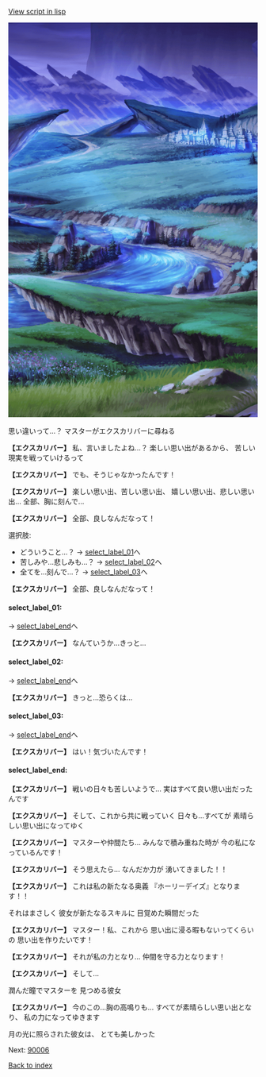 [View script in lisp](../scripts/10115203.txt)

![plain_night.png](../images/backgrounds/plain_night.png)

思い違いって…？
マスターがエクスカリバーに尋ねる

**【エクスカリバー】**
私、言いましたよね…？
楽しい思い出があるから、
苦しい現実を戦っていけるって

**【エクスカリバー】**
でも、そうじゃなかったんです！

**【エクスカリバー】**
楽しい思い出、苦しい思い出、
嬉しい思い出、悲しい思い出…
全部、胸に刻んで…

**【エクスカリバー】**
全部、良しなんだなって！

選択肢:
- どういうこと…？ → [select_label_01](#select_label_01)へ
- 苦しみや…悲しみも…？ → [select_label_02](#select_label_02)へ
- 全てを…刻んで…？ → [select_label_03](#select_label_03)へ


**【エクスカリバー】**
全部、良しなんだなって！

#### select_label_01:
 → [select_label_end](#select_label_end)へ

**【エクスカリバー】**
なんていうか…きっと…

#### select_label_02:
 → [select_label_end](#select_label_end)へ

**【エクスカリバー】**
きっと…恐らくは…

#### select_label_03:
 → [select_label_end](#select_label_end)へ

**【エクスカリバー】**
はい！気づいたんです！

#### select_label_end:

**【エクスカリバー】**
戦いの日々も苦しいようで…
実はすべて良い思い出だったんです

**【エクスカリバー】**
そして、これから共に戦っていく
日々も…すべてが
素晴らしい思い出になってゆく

**【エクスカリバー】**
マスターや仲間たち…
みんなで積み重ねた時が
今の私になっているんです！

**【エクスカリバー】**
そう思えたら…
なんだか力が
湧いてきました！！

**【エクスカリバー】**
これは私の新たなる奥義
『ホーリーデイズ』となります！！

それはまさしく
彼女が新たなるスキルに
目覚めた瞬間だった

**【エクスカリバー】**
マスター！私、これから
思い出に浸る暇もないってくらいの
思い出を作りたいです！

**【エクスカリバー】**
それが私の力となり…
仲間を守る力となります！

**【エクスカリバー】**
そして…

潤んだ瞳でマスターを
見つめる彼女

**【エクスカリバー】**
今のこの…胸の高鳴りも…
すべてが素晴らしい思い出となり、
私の力になってゆきます

月の光に照らされた彼女は、
とても美しかった


Next: [90006](90006.md)

[Back to index](index.md)
